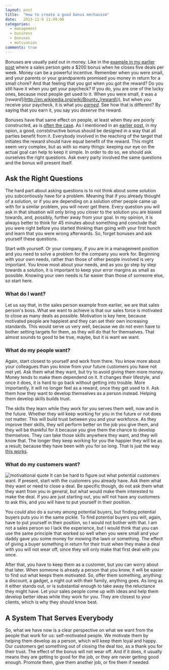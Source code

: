 ```yaml
---
layout: post
title:  "How to create a good bonus mechanism"
date:   2013-12-9 11:49:00
categories:
  - management
  - business
  - bonuses
  - motivation
comments: true
---
```


Bonuses are usually paid out in money. Like in the
[example in my earlier post](/blog/2013/12/07/why-bonuses-dont-work/) where a sales person
gets a $200 bonus when he closes five deals per week. Money can be a
powerful incentive. Remember when you were small, and your parents or
your grandparents promised you money in return for a small chore? And
that feeling that you got when you got the reward? Do you still have it
when you get your paycheck? If you do, you are one of the lucky ones,
because most people get used to it. When you were small, it was a
[_reward_](http://en.wikipedia.org/wiki/Bounty_(reward\)), but when you receive your paycheck, it is what you [_earned_](http://dictionary.reference.com/browse/earn).
See how that is different? By saying that you earn it, you say you _deserve_ the reward.

Bonuses have that same effect on people, at
least when they are poorly constructed, as is
[often the case](http://agile.dzone.com/articles/bonus-system). As I
mentioned in an [earlier post](/blog/2013/12/07/why-bonuses-dont-work/),
in my opion, a good, conststructive bonus should be
designed in a way that all parties benefit from it. Everybody involved
in the reaching of the target that initiates the reward should have equal
benefit of the reward. This might seem very complex, but as with so many
things: keeping our eye on the actual goal can help to keep it simple.
In order to do so, we should ask ourselves the right questions. Ask
every party involved the same questions and the bonus will present
itself.

<!-- more -->

## Ask the Right Questions

The hard part about asking questions is to not think about some solution
you subcontiously have for a problem. Meaning that if you already
thought of a solution, or if you are depending on a solution other
people came up with for a similar problem, you will never get there.
Every question you will ask in that situation will only bring you closer
to the solution you are biased towards, and, possibly, further away from
your goal. In my opinion, it is always better to think for 45 minutes
about something and conclude that you were right before you started
thinking than going with your first hunch and learn that you were wrong
afterwards. So, forget bonuses and ask yourself these questions.

Start with yourself. Or your company, if you are in a management
position and you need to solve a problem for the company you work for.
Beginning with your own needs, rather than those of other people
involved is very important. You know most about your needs, and as you
go step by step towards a solution, it is important to keep your error
margins as small as possible. Knowing your own needs is far easier than
those of someone else, so start here.

### What do I want?

Let us say that, in the sales person example from earlier, we are that
sales person's boss.  What we want to achieve is that our sales force
is motivated to close as many deals as possible. Motivation is key here,
because motivated people are happiest and they can set their own
increasing standards. This would serve us very well, because we do not
even have to bother setting targets for them, as they will do that for
themselves. That almost sounds to good to be true, maybe, but it is want
we want.

### What do my people want?

Again, start closest to yourself and work from there. You know more
about your colleagues than you know from your future customers you have
not met yet. Ask them what they want, but try to avoid giving them more
money. Money tends to make them dependend on it. It changes their
lifestyle, and once it does, it is hard to go back without getting into
trouble. More importantly, it will no longer feel as a reward, once they
get used to it. Ask them how they want to develop themselves as a
person instead. Helping them develop skills builds trust.

The skills they learn while they work for you serves them well, now and in the
future. Whether they will keep working for you in the future or not does
not matter. This will build trust between you and your workforce. As
they improve their skills, they will perform better on the job you give
them, and they will be thankful for it because you give them the chance
to develop themselves. They can take those skills anywhere they want,
and they will know that. The longer they keep working for you the
happier they will be as a result; because they have been with you for
so long. That is just the way
[this works](http://rationalwiki.org/wiki/Cognitive_dissonance).

### What do my customers want?

![motivational quote](http://i.imgflip.com/5byx0.jpg)
It can be hard to figure out what potential customers want. If present,
start with the customers you already have. Ask them what they want or
need to close a deal. Be specific though, do not ask them what they want
from you in general, but what would make them interested to make the
deal. If you are just starting out, you will not have any customers to
ask this, and you will have to put yourself in their position.

You could also do a survey among potential buyers, but finding potential buyers
puts you in the same pickle. To find potential buyers you will, again,
have to put yourself in their position, so I would not bother with that.
I am not a sales person so I lack the experience, but I would think that
you can use the same principle that worked so well when you were small
and your daddy gave you some money for mowing the lawn or something. The
effect of giving a buyer something in return for their trust when they
make a deal with you will not wear off, since they will only make that
first deal with you once.

After that, you have to keep them as a customer,
but you can worry about that later. When someone is already a person
that you know, it will be easier to find out what keeps them motivated.
So, offer them something, anything: a discount, a gadget, a night out
with their family, anything goes. As long as it either stands out, or is
substantial enough to take away the reluctance they might have. Let your
sales people come up with ideas and help them develop better ideas while
they work for you. They are closest to your clients, which is why they
should know best.

## A System That Serves Everybody

So, what we have now is a clear perspective on what we want from the
people that work for us: self-motivated people. We motivate them by
helping them develop as a person, which will keep them loyal and happy.
Our customers get something out of closing the deal too, as a thank you
for their trust. The effect of the bonus will not wear off. And if it
does, it usually means they are getting to good for the job, or they are
never getting good enough. Promote them, give them another job, or fire
them if needed.
 
